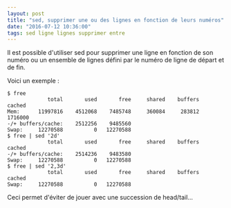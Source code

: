 ```yaml
---
layout: post
title: "sed, supprimer une ou des lignes en fonction de leurs numéros"
date: "2016-07-12 10:36:00"
tags: sed ligne lignes supprimer entre
---
```

Il est possible d'utiliser sed pour supprimer une ligne en fonction de son numéro ou un ensemble de lignes défini par le numéro de ligne de départ et de fin.

Voici un exemple :


```
$ free 
             total       used       free     shared    buffers     cached
Mem:      11997816    4512068    7485748     360084     283812    1716000
-/+ buffers/cache:    2512256    9485560
Swap:     12270588          0   12270588
$ free | sed '2d'
             total       used       free     shared    buffers     cached
-/+ buffers/cache:    2514236    9483580
Swap:     12270588          0   12270588
$ free | sed '2,3d'
             total       used       free     shared    buffers     cached
Swap:     12270588          0   12270588
```

Ceci permet d'éviter de jouer avec une succession de head/tail...

